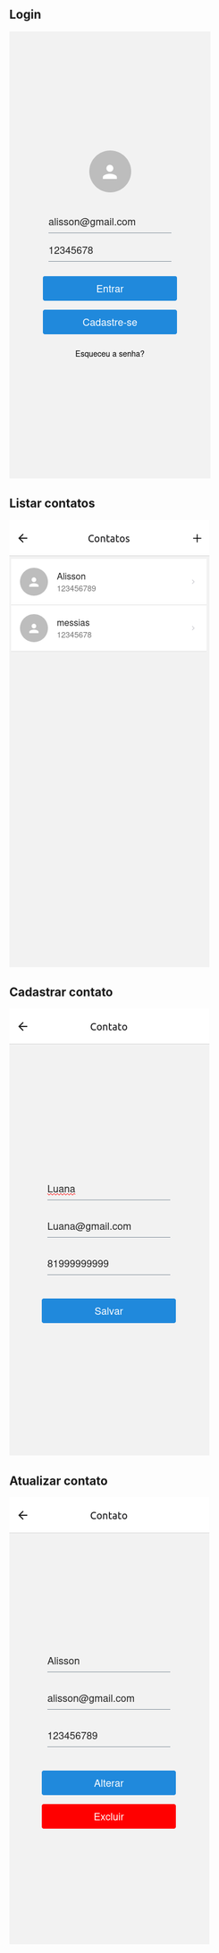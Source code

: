 ## Login
<img src="./assets/login.png">

## Listar contatos
<img src="./assets/listaContatos.png">

## Cadastrar contato
<img src="./assets/cadastrarContato.png">

## Atualizar contato
<img src="./assets/atualizarContato.png">